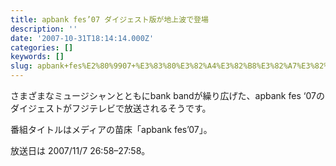 ```yaml
---
title: apbank fes’07 ダイジェスト版が地上波で登場
description: ''
date: '2007-10-31T18:14:14.000Z'
categories: []
keywords: []
slug: apbank+fes%E2%80%9907+%E3%83%80%E3%82%A4%E3%82%B8%E3%82%A7%E3%82%B9%E3%83%88%E7%89%88%E3%81%8C%E5%9C%B0%E4%B8%8A%E6%B3%A2%E3%81%A7%E7%99%BB%E5%A0%B4
---
```

さまざまなミュージシャンとともにbank bandが繰り広げた、apbank fes ‘07のダイジェストがフジテレビで放送されるそうです。

番組タイトルはメディアの苗床「apbank fes’07」。  
  
放送日は 2007/11/7 26:58–27:58。